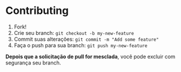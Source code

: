 # Contributing

1. Fork!
2. Crie seu branch: `git checkout -b my-new-feature`
3. Commit suas alterações: `git commit -m "Add some feature"`
4. Faça o push para sua branch: `git push my-new-feature`

**Depois que a solicitação de pull for mesclada**, você pode excluir com segurança seu branch.
